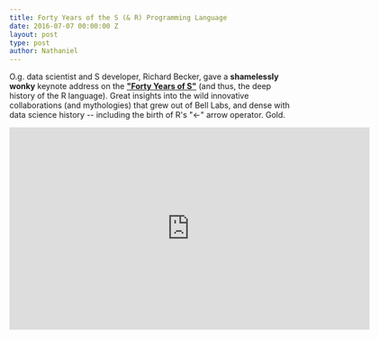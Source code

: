 ```yaml
---
title: Forty Years of the S (& R) Programming Language
date: 2016-07-07 00:00:00 Z
layout: post
type: post
author: Nathaniel
---
```


O.g. data scientist and S developer, Richard Becker, gave a <strong>shamelessly wonky</strong> keynote address on the <strong><a href="https://channel9.msdn.com/Events/useR-international-R-User-conference/useR2016/Forty-years-of-S">"Forty Years of S"</a></strong> (and thus, the deep history of the R language). Great insights into the wild innovative collaborations (and mythologies) that grew out of Bell Labs, and dense with data science history -- including the birth of R's "<-" arrow operator. Gold.


<iframe src="https://channel9.msdn.com/Events/useR-international-R-User-conference/useR2016/Forty-years-of-S/player?format=html5" width="640" height="360" allowFullScreen frameBorder="0"></iframe>